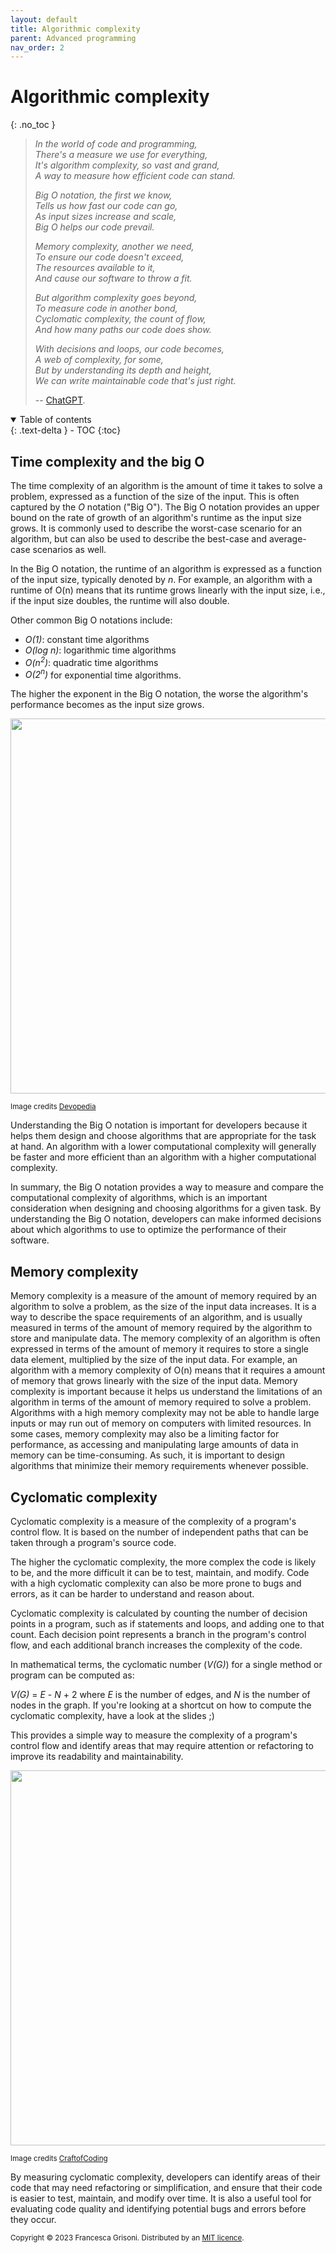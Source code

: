 ```yaml
---
layout: default
title: Algorithmic complexity
parent: Advanced programming
nav_order: 2
---
```

# Algorithmic complexity
{: .no_toc }


> *In the world of code and programming,\
There's a measure we use for everything,\
It's algorithm complexity, so vast and grand,\
A way to measure how efficient code can stand.*
> 
> *Big O notation, the first we know,\
Tells us how fast our code can go,\
As input sizes increase and scale,\
Big O helps our code prevail.*
> 
> *Memory complexity, another we need,\
To ensure our code doesn't exceed,\
The resources available to it,\
And cause our software to throw a fit.*
> 
> *But algorithm complexity goes beyond,\
To measure code in another bond,\
Cyclomatic complexity, the count of flow,\
And how many paths our code does show.*
> 
> *With decisions and loops, our code becomes,\
A web of complexity, for some,\
But by understanding its depth and height,\
We can write maintainable code that's just right.*
> 
> -- [ChatGPT](https://chat.openai.com/).


<details open markdown="block">
  <summary>
    Table of contents
  </summary>
  {: .text-delta }
- TOC
{:toc}
</details>


## Time complexity and the big O
The time complexity of an algorithm is the amount of time it takes to solve a problem, expressed as a function of the size of the input.
This is often captured by the *O* notation ("Big O"). The Big O notation provides an upper bound on the rate of growth of an 
algorithm's runtime as the input size grows. It is commonly used to describe the worst-case scenario for an algorithm, 
but can also be used to describe the best-case and average-case scenarios as well.

In the Big O notation, the runtime of an algorithm is expressed as a function of the input size, typically denoted by *n*. 
For example, an algorithm with a runtime of O(n) means that its runtime grows linearly with the input size, i.e., if the 
input size doubles, the runtime will also double.

Other common Big O notations include:
- *O(1)*: constant time algorithms
- *O(log n)*: logarithmic time algorithms 
- *O(n<sup>2</sup>)*: quadratic time algorithms
- *O(2<sup>n</sup>)* for exponential time algorithms. 

The higher the exponent in the Big O notation, the worse the algorithm's performance becomes as the input size grows.

<img src="https://devopedia.org/images/article/17/4996.1513922020.jpg" width=600>

<sup>Image credits [Devopedia](https://devopedia.org/algorithmic-complexity) </sup>

Understanding the Big O notation is important for developers because it helps them design and choose algorithms that are appropriate for the task at hand. An algorithm with a lower computational complexity will generally be faster and more efficient than an algorithm with a higher computational complexity.

In summary, the Big O notation provides a way to measure and compare the computational complexity of algorithms, which is an important consideration when designing and choosing algorithms for a given task. By understanding the Big O notation, developers can make informed decisions about which algorithms to use to optimize the performance of their software.

## Memory complexity
Memory complexity is a measure of the amount of memory required by an algorithm to solve a problem, as the size of the input data increases. It is a way to describe the space requirements of an algorithm, and is usually measured in terms of the amount of memory required by the algorithm to store and manipulate data.
The memory complexity of an algorithm is often expressed in terms of the amount of memory it requires to store a single data element, multiplied by the size of the input data. For example, an algorithm with a memory complexity of O(n) means that it requires a amount of memory that grows linearly with the size of the input data.
Memory complexity is important because it helps us understand the limitations of an algorithm in terms of the amount of memory required to solve a problem. Algorithms with a high memory complexity may not be able to handle large inputs or may run out of memory on computers with limited resources.
In some cases, memory complexity may also be a limiting factor for performance, as accessing and manipulating large amounts of data in memory can be time-consuming. As such, it is important to design algorithms that minimize their memory requirements whenever possible.

## Cyclomatic complexity
Cyclomatic complexity is a measure of the complexity of a program's control flow. It is based on the number of independent 
paths that can be taken through a program's source code.

The higher the cyclomatic complexity, the more complex the code is likely to be, and the more difficult it can be to test, 
maintain, and modify. Code with a high cyclomatic complexity can also be more prone to bugs and errors, as it can be 
harder to understand and reason about.

Cyclomatic complexity is calculated by counting the number of decision points in a program, such as if statements and 
loops, and adding one to that count. Each decision point represents a branch in the program's control flow, and each 
additional branch increases the complexity of the code.

In mathematical terms, the cyclomatic number (*V(G)*) for a single method or program can be computed as: 

*V(G)* = *E* - *N* + 2
where *E* is the number of edges, and *N* is the number of nodes in the graph. If you're looking at a shortcut on how to 
compute the cyclomatic complexity, have a look at the slides ;) 

This provides a simple way to measure the complexity of a program's control flow and identify areas that may require attention or refactoring to 
improve its readability and maintainability.


<img src="https://craftofcoding.files.wordpress.com/2014/11/cyclo_complexity.jpg" width=600>

<sup>Image credits [CraftofCoding](https://craftofcoding.wordpress.com/2017/06/18/coding-a-small-note-on-cyclomatic-complexity/) </sup>

By measuring cyclomatic complexity, developers can identify areas of their code that may need refactoring or simplification, 
and ensure that their code is easier to test, maintain, and modify over time. It is also a useful tool for evaluating code quality and identifying potential bugs and errors before they occur.


<sub>Copyright &copy; 2023 Francesca Grisoni. Distributed by an [MIT licence](LICENSE).</sub>

